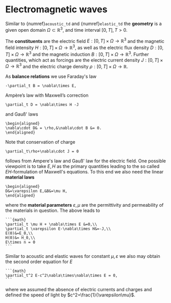 # Electromagnetic waves


Similar to {numref}`acoustic_td` and {numref}`elastic_td` the 
**geometry** is a  given open domain $\Omega\subset\mathbb R^3$, and time interval $[0,T], T>0$.

The **constituents** are the electric field $E:[0,T]\times \Omega\to\mathbb R^3$ and the magnetic field intensity $H:[0,T]\times \Omega\to\mathbb R^3$, as well as the electric flux density $D:[0,T]\times \Omega\to\mathbb R^3$ and the magnetic induction $B:[0,T]\times \Omega\to\mathbb R^3$. Further  quantities, which act as forcings are the electric current density $J:[0,T]\times \Omega\to\mathbb R^3$ and the electric charge density $\rho:[0,T]\times\Omega\to\mathbb R$.

As **balance relations** we use Faraday's law
```{math}
-\partial_t B = \nabla\times E,
```
Ampère’s law with Maxwell’s correction

```{math}
\partial_t D = \nabla\times H -J
```
and Gauß' laws
```{math}
\begin{aligned}
\nabla\cdot D& = \rho,&\nabla\cdot B &= 0.
\end{aligned}
```
Note that conservation of charge
```{math}
\partial_t\rho+\nabla\cdot J = 0
```
follows from Ampere's law and Gauß' law for the electric field.
One possible viewpoint is to take $E,H$ as the primary quantities leading to the so called $EH$-formulation of Maxwell's equations. To this end we also need the linear
**material laws**
```{math}
\begin{aligned}
D&=\varepsilon E,&B&=\mu H,
\end{aligned}
```
where the **material parameters** $\varepsilon,\mu$ are the permittivity and permeability of the materials in question.
The above leads to 
````{card}
```{math}
\partial_t \mu H + \nabla\times E &=0,\\
\partial_t \varepsilon E-\nabla\times H&=-J,\\
E(0)&=E_0,\\
H(0)&= H_0,\\
E\times n = 0
```
````
Similar to acoustic and elastic waves for constant $\mu,\varepsilon$ we also may obtain the second order equation for $E$

````{card}
```{math}
\partial_t^2 E-c^2\nabla\times\nabla\times E = 0,
```
````
where we assumed the absence of electric currents and charges and defined the speed of light by $c^2=\frac{1}{\varepsilon\mu}$.
